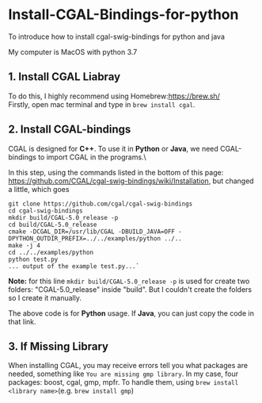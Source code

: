 # Install-CGAL-Bindings-for-python
To introduce how to install cgal-swig-bindings for python and java

My computer is MacOS with python 3.7

## 1. Install CGAL Liabray
To do this, I highly recommend using Homebrew:https://brew.sh/  \
Firstly, open mac terminal and type in `brew install cgal`. 

## 2. Install CGAL-bindings
CGAL is designed for __C++__. To use it in __Python__ or __Java__, we need CGAL-bindings to import CGAL in the programs.\

In this step, using the commands listed in the bottom of this page: https://github.com/CGAL/cgal-swig-bindings/wiki/Installation, but changed a little, which goes
  ```
  git clone https://github.com/cgal/cgal-swig-bindings
  cd cgal-swig-bindings
  mkdir build/CGAL-5.0_release -p
  cd build/CGAL-5.0_release
  cmake -DCGAL_DIR=/usr/lib/CGAL -DBUILD_JAVA=OFF -DPYTHON_OUTDIR_PREFIX=../../examples/python ../..
  make -j 4
  cd ../../examples/python
  python test.py
  ... output of the example test.py...`
  ```

__Note:__ for this line `mkdir build/CGAL-5.0_release -p` is used for create two folders: "CGAL-5.0_release" inside "build". But I couldn't create the folders so I create it manually. 

The above code is for __Python__ usage. If __Java__, you can just copy the code in that link.

## 3. If Missing Library
When installing CGAL, you may receive errors tell you what packages are needed, something like `You are missing gmp library`. In my case, four packages: boost, cgal, gmp, mpfr. To handle them, using `brew install <library name>`(e.g. `brew install gmp`)
